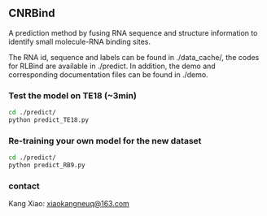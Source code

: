 ## CNRBind

A prediction method by fusing RNA sequence and structure information to identify small molecule-RNA binding sites. 

The RNA id, sequence and labels can be found in ./data_cache/, the codes for RLBind are available in ./predict. In addition, the demo and corresponding documentation files can be found in ./demo.

### Test the model on TE18 (~3min)

```bash
cd ./predict/
python predict_TE18.py
```
### Re-training your own model for the new dataset
```bash
cd ./predict/
python predict_RB9.py
```
### contact
Kang Xiao: xiaokangneuq@163.com
